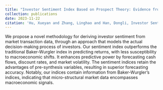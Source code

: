 ```yaml
---
title: "Investor Sentiment Index Based on Prospect Theory: Evidence from China (submitted)"
collection: publications
date: 2023-11-22
citation: 'Hu, Xueyan and Zhang, Linghao and Han, Dongli, Investor Sentiment Index Based on Prospect Theory: Evidence from China. Available at SSRN: https://ssrn.com/abstract=4641373 or http://dx.doi.org/10.2139/ssrn.4641373'
---
```


We propose a novel methodology for deriving investor sentiment from market transaction data, through an approach that models the actual decision-making process of investors. Our sentiment index outperforms the traditional Baker-Wurgler index in predicting returns, with less susceptibility to macroeconomic shifts. It enhances predictive power by forecasting cash flows, discount rates, and market volatility. The sentiment indices retain the advantages of pre-synthesis variables, resulting in superior forecasting accuracy. Notably, our indices contain information from Baker-Wurgler’s indices, indicating that micro-structural market data encompasses macroeconomic signals.
